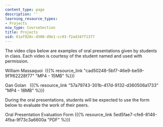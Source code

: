 ```yaml
---
content_type: page
description: ''
learning_resource_types:
- Projects
ocw_type: CourseSection
title: Projects
uid: 61af928c-4500-d9e1-cc93-f2a4347f1377
---
```


The video clips below are examples of oral presentations given by students in class. Each video is courtesy of the student named and used with permission.

William Massaquoi  ({{% resource_link "cad50248-5bf7-46e9-be59-9f1f62228f77" "MP4 - 15MB" %}})

Gan Golan   ({{% resource_link "57a79743-301b-417d-9132-d360506a1733" "MP4 - 18MB" %}})

During the oral presentations, students will be expected to use the form below to evaluate the work of their peers.

Oral Presentation Evaluation Form ({{% resource_link 5ed5fae7-cfe8-8146-4fba-9f73c3a6600a "PDF" %}})